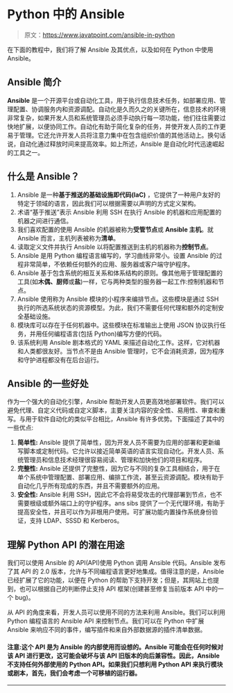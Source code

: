 # Python 中的 Ansible

> 原文：<https://www.javatpoint.com/ansible-in-python>

在下面的教程中，我们将了解 Ansible 及其优点，以及如何在 Python 中使用 Ansible。

## Ansible 简介

**Ansible** 是一个开源平台或自动化工具，用于执行信息技术任务，如部署应用、管理配置、协调服务内和资源调配。自动化是久而久之的关键所在，信息技术的环境非常复杂，如果开发人员和系统管理员必须手动执行每一项功能，他们往往需要过快地扩展，以便协同工作。自动化有助于简化复杂的任务，并使开发人员的工作更易于管理。它还允许开发人员将注意力集中在包含组织价值的其他活动上。换句话说，自动化通过释放时间来提高效率。如上所述，Ansible 是自动化时代迅速崛起的工具之一。

## 什么是 Ansible？

1.  Ansible 是一种**基于推送的基础设施即代码(IaC)** ，它提供了一种用户友好的特定于领域的语言，因此我们可以根据需要以声明的方式定义架构。
2.  术语“基于推送”表示 Ansible 利用 SSH 在执行 Ansible 的机器和应用配置的机器之间进行通信。
3.  我们喜欢配置的使用 Ansible 的机器被称为**受管节点**或 **Ansible 主机**。就 Ansible 而言，主机列表被称为**清单**。
4.  读取定义文件并执行 Ansible 以将配置推送到主机的机器称为**控制节点**。
5.  Ansible 是用 Python 编程语言编写的，学习曲线非常小。设置 Ansible 的过程非常简单，不依赖任何额外的应用、服务器或客户端守护程序。
6.  Ansible 基于包含系统的相互关系和体系结构的原则。像其他用于管理配置的工具(如**木偶、厨师**或**盐**)一样，它与两种类型的服务器一起工作:控制机器和节点。
7.  Ansible 使用称为 Ansible 模块的小程序来编排节点。这些模块是通过 SSH 执行的所选系统状态的资源模型。为此，我们不需要任何代理和额外的定制安全基础设施。
8.  模块库可以存在于任何机器中。这些模块在标准输出上使用 JSON 协议执行任务，并用任何编程语言(包括 Python)编写方便的代码。
9.  该系统利用 Ansible 剧本格式的 YAML 来描述自动化工作。这样，它对机器和人类都很友好。当节点不是由 Ansible 管理时，它不会消耗资源，因为程序和守护进程都没有在后台运行。

## Ansible 的一些好处

作为一个强大的自动化引擎，Ansible 帮助开发人员更高效地部署软件。我们可以避免代理、自定义代码或自定义脚本，主要关注内容的安全性、易用性、审查和重写。与用于软件自动化的类似平台相比，Ansible 有许多优势。下面描述了其中的一些优点:

1.  **简单性:** Ansible 提供了简单性，因为开发人员不需要为应用的部署和更新编写脚本或定制代码。它允许以接近简单英语的语言实现自动化。开发人员、系统管理员和信息技术经理很容易阅读、管理和加快他们的项目和程序。
2.  **完整性:** Ansible 还提供了完整性，因为它与不同的复杂工具相结合，用于在单个系统中管理配置、部署应用、编排工作流，甚至云资源调配。模块有助于自动化几乎所有现成的东西，并且不需要额外的应用。
3.  **安全性:** Ansible 利用 SSH，因此它不会将易受攻击的代理部署到节点，也不需要根级或额外端口上的守护程序。ans sibs 提供了一个无代理环境，有助于提高安全性，并且可以作为非根用户使用。可扩展功能内置操作系统身份验证，支持 LDAP、SSSD 和 Kerberos。

## 理解 Python API 的潜在用途

我们可以使用 Ansible 的 API(API)使用 Python 调用 Ansible 代码。Ansible 发布了其 API 的 2.0 版本，允许与不同编程语言更好地集成。值得注意的是，Ansible 已经扩展了它的功能，以便在 Python 的帮助下支持开发；但是，其网站上也提到，也可以根据自己的判断停止支持 API 框架(创建甚至修复当前版本 API 中的一个 bug)。

从 API 的角度来看，开发人员可以使用不同的方法来利用 Ansible。我们可以利用 Python 编程语言的 Ansible API 来控制节点。我们可以在 Python 中扩展 Ansible 来响应不同的事件，编写插件和来自外部数据源的插件清单数据。

#### 注意:这个 API 是为 Ansible 的内部使用而设想的。Ansible 可能会在任何时候对该 API 进行更改，这可能会破坏与该 API 旧版本的向后兼容性。因此，Ansible 不支持任何外部使用的 Python API。如果我们只想利用 Python API 来执行模块或剧本，首先，我们会考虑一个可移植的运行器。

* * *